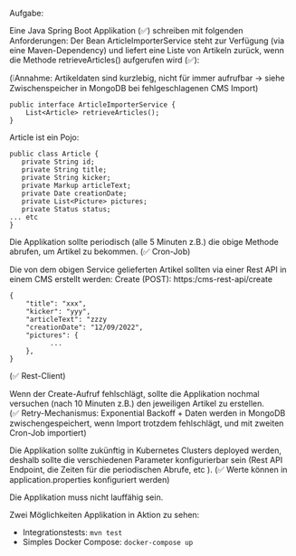 Aufgabe: 
 
Eine Java Spring Boot Applikation (✅) schreiben mit folgenden Anforderungen: 
Der Bean ArticleImporterService steht zur Verfügung (via eine Maven-Dependency) und liefert eine Liste von Artikeln zurück, wenn die Methode retrieveArticles() aufgerufen wird (✅): 

(❕Annahme: Artikeldaten sind kurzlebig, nicht für immer aufrufbar -> siehe Zwischenspeicher in MongoDB bei fehlgeschlagenen CMS Import)

```
public interface ArticleImporterService { 
	List<Article> retrieveArticles();
}
```
	 
Article ist ein Pojo: 

 ```
public class Article { 
	private String id; 
	private String title; 
	private String kicker; 
	private Markup articleText; 
	private Date creationDate; 
	private List<Picture> pictures; 
	private Status status; 
... etc 
}
```
      
Die Applikation sollte periodisch (alle 5 Minuten z.B.) die obige Methode abrufen, um Artikel zu bekommen. 
(✅ Cron-Job) 

Die von dem obigen Service gelieferten Artikel sollten via einer Rest API in einem CMS erstellt werden: 
Create (POST):  https:/cms-rest-api/create 

```
{ 
	"title": "xxx", 
	"kicker": "yyy", 
	"articleText": "zzzy 
	"creationDate": "12/09/2022", 
	"pictures": { 
		  ... 
	}, 
}
```
(✅ Rest-Client)

Wenn der Create-Aufruf fehlschlägt, sollte die Applikation nochmal versuchen (nach 10 Minuten z.B.) den jeweiligen Artikel zu erstellen.  
(✅ Retry-Mechanismus: Exponential Backoff + Daten werden in MongoDB zwischengespeichert, wenn Import trotzdem fehlschlägt, und mit zweiten Cron-Job importiert)

Die Applikation sollte zukünftig in Kubernetes Clusters deployed werden, deshalb sollte die verschiedenen Parameter konfigurierbar sein (Rest API Endpoint, die Zeiten für die periodischen Abrufe, etc ).
(✅ Werte können in application.properties konfiguriert werden) 

Die Applikation muss nicht lauffähig sein.

Zwei Möglichkeiten Applikation in Aktion zu sehen:
- Integrationstests: `mvn test`
- Simples Docker Compose: `docker-compose up`
